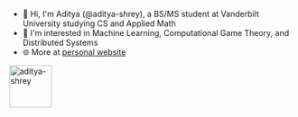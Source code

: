 <div>
    <ul>
        <li>👋 Hi, I'm Aditya (@aditya-shrey), a BS/MS student at Vanderbilt University studying CS and Applied Math</li>
        <li>👀 I'm interested in Machine Learning, Computational Game Theory, and Distributed Systems</li>
        <li>🌐 More at <a href="https://aditya-shrey.github.io" target="_blank">personal website</a></li>
    </ul>
</div>

<p> 
    <img src="https://komarev.com/ghpvc/?username=aditya-shreyo&style=flat-square" 
         alt="aditya-shrey" 
         style="width: 75px; height: auto;">
</p>
